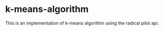 k-means-algorithm
=================

This is an implementation of k-means algorithm using the radical pilot api.
